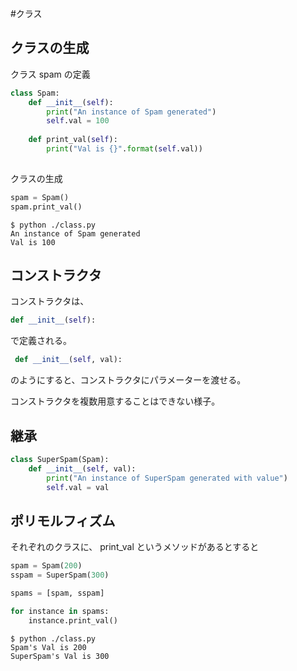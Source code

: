 #クラス
## クラスの生成
クラス spam の定義  

``` python
class Spam:
    def __init__(self):
        print("An instance of Spam generated")
        self.val = 100
    
    def print_val(self):
        print("Val is {}".format(self.val))
        
```

クラスの生成

``` python
spam = Spam()
spam.print_val()
```
```
$ python ./class.py 
An instance of Spam generated
Val is 100
```

## コンストラクタ
コンストラクタは、 
 
``` python
def __init__(self):
```
で定義される。

``` python  
 def __init__(self, val):
```
のようにすると、コンストラクタにパラメーターを渡せる。

コンストラクタを複数用意することはできない様子。

## 継承

``` python
class SuperSpam(Spam):
    def __init__(self, val):
        print("An instance of SuperSpam generated with value")
        self.val = val       
```

## ポリモルフィズム
それぞれのクラスに、 print_val というメソッドがあるとすると

``` python  
spam = Spam(200)
sspam = SuperSpam(300)

spams = [spam, sspam]

for instance in spams:
    instance.print_val()

```
```
$ python ./class.py 
Spam's Val is 200
SuperSpam's Val is 300

```







